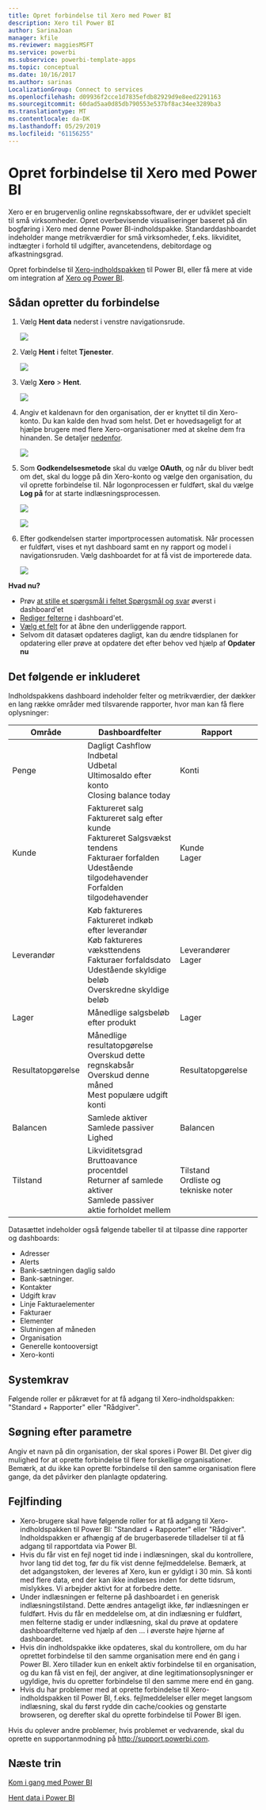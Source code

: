 ```yaml
---
title: Opret forbindelse til Xero med Power BI
description: Xero til Power BI
author: SarinaJoan
manager: kfile
ms.reviewer: maggiesMSFT
ms.service: powerbi
ms.subservice: powerbi-template-apps
ms.topic: conceptual
ms.date: 10/16/2017
ms.author: sarinas
LocalizationGroup: Connect to services
ms.openlocfilehash: d09936f2cce1d7835efdb82929d9e8eed2291163
ms.sourcegitcommit: 60dad5aa0d85db790553e537bf8ac34ee3289ba3
ms.translationtype: MT
ms.contentlocale: da-DK
ms.lasthandoff: 05/29/2019
ms.locfileid: "61156255"
---
```

# <a name="connect-to-xero-with-power-bi"></a>Opret forbindelse til Xero med Power BI
Xero er en brugervenlig online regnskabssoftware, der er udviklet specielt til små virksomheder. Opret overbevisende visualiseringer baseret på din bogføring i Xero med denne Power BI-indholdspakke. Standarddashboardet indeholder mange metrikværdier for små virksomheder, f.eks. likviditet, indtægter i forhold til udgifter, avancetendens, debitordage og afkastningsgrad.

Opret forbindelse til [Xero-indholdspakken](https://app.powerbi.com/getdata/services/xero) til Power BI, eller få mere at vide om integration af [Xero og Power BI](https://help.xero.com/Power-BI).

## <a name="how-to-connect"></a>Sådan opretter du forbindelse
1. Vælg **Hent data** nederst i venstre navigationsrude.
   
   ![](media/service-connect-to-xero/getdata.png)
2. Vælg **Hent** i feltet **Tjenester**.
   
   ![](media/service-connect-to-xero/services.png)
3. Vælg **Xero** \>  **Hent**.
   
   ![](media/service-connect-to-xero/connect.png)
4. Angiv et kaldenavn for den organisation, der er knyttet til din Xero-konto. Du kan kalde den hvad som helst. Det er hovedsageligt for at hjælpe brugere med flere Xero-organisationer med at skelne dem fra hinanden. Se detaljer [nedenfor](#FindingParams).
   
   ![](media/service-connect-to-xero/params.png)
5. Som **Godkendelsesmetode** skal du vælge **OAuth**, og når du bliver bedt om det, skal du logge på din Xero-konto og vælge den organisation, du vil oprette forbindelse til. Når logonprocessen er fuldført, skal du vælge **Log på** for at starte indlæsningsprocessen.
   
    ![](media/service-connect-to-xero/creds.png)
   
    ![](media/service-connect-to-xero/creds2.png)
6. Efter godkendelsen starter importprocessen automatisk. Når processen er fuldført, vises et nyt dashboard samt en ny rapport og model i navigationsruden. Vælg dashboardet for at få vist de importerede data.
   
     ![](media/service-connect-to-xero/dashboard.png)

**Hvad nu?**

* Prøv [at stille et spørgsmål i feltet Spørgsmål og svar](consumer/end-user-q-and-a.md) øverst i dashboard'et
* [Rediger felterne](service-dashboard-edit-tile.md) i dashboard'et.
* [Vælg et felt](consumer/end-user-tiles.md) for at åbne den underliggende rapport.
* Selvom dit datasæt opdateres dagligt, kan du ændre tidsplanen for opdatering eller prøve at opdatere det efter behov ved hjælp af **Opdater nu**

## <a name="whats-included"></a>Det følgende er inkluderet
Indholdspakkens dashboard indeholder felter og metrikværdier, der dækker en lang række områder med tilsvarende rapporter, hvor man kan få flere oplysninger:  

| Område | Dashboardfelter | Rapport |
| --- | --- | --- |
| Penge |Dagligt Cashflow <br>Indbetal <br>Udbetal <br>Ultimosaldo efter konto <br>Closing balance today |Konti |
| Kunde |Faktureret salg <br>Faktureret salg efter kunde <br>Faktureret Salgsvækst tendens <br>Fakturaer forfalden <br>Udestående tilgodehavender <br>Forfalden tilgodehavender |Kunde <br>Lager |
| Leverandør |Køb faktureres <br>Faktureret indkøb efter leverandør <br>Køb faktureres væksttendens <br> Fakturaer forfaldsdato <br>Udestående skyldige beløb <br>Overskredne skyldige beløb |Leverandører <br>Lager |
| Lager |Månedlige salgsbeløb efter produkt |Lager |
| Resultatopgørelse |Månedlige resultatopgørelse <br>Overskud dette regnskabsår <br>Overskud denne måned <br>Mest populære udgift konti |Resultatopgørelse |
| Balancen |Samlede aktiver <br>Samlede passiver <br>Lighed |Balancen |
| Tilstand |Likviditetsgrad <br>Bruttoavance procentdel <br> Returner af samlede aktiver <br>Samlede passiver aktie forholdet mellem |Tilstand <br>Ordliste og tekniske noter |

Datasættet indeholder også følgende tabeller til at tilpasse dine rapporter og dashboards:  

* Adresser  
* Alerts  
* Bank-sætningen daglig saldo  
* Bank-sætninger.  
* Kontakter  
* Udgift krav  
* Linje Fakturaelementer  
* Fakturaer  
* Elementer  
* Slutningen af måneden  
* Organisation  
* Generelle kontooversigt  
* Xero-konti

## <a name="system-requirements"></a>Systemkrav
Følgende roller er påkrævet for at få adgang til Xero-indholdspakken: "Standard + Rapporter" eller "Rådgiver".

<a name="FindingParams"></a>

## <a name="finding-parameters"></a>Søgning efter parametre
Angiv et navn på din organisation, der skal spores i Power BI. Det giver dig mulighed for at oprette forbindelse til flere forskellige organisationer. Bemærk, at du ikke kan oprette forbindelse til den samme organisation flere gange, da det påvirker den planlagte opdatering.   

## <a name="troubleshooting"></a>Fejlfinding
* Xero-brugere skal have følgende roller for at få adgang til Xero-indholdspakken til Power BI: "Standard + Rapporter" eller "Rådgiver". Indholdspakken er afhængig af de brugerbaserede tilladelser til at få adgang til rapportdata via Power BI.  
* Hvis du får vist en fejl noget tid inde i indlæsningen, skal du kontrollere, hvor lang tid det tog, før du fik vist denne fejlmeddelelse. Bemærk, at det adgangstoken, der leveres af Xero, kun er gyldigt i 30 min. Så konti med flere data, end der kan ikke indlæses inden for dette tidsrum, mislykkes. Vi arbejder aktivt for at forbedre dette.
* Under indlæsningen er felterne på dashboardet i en generisk indlæsningstilstand. Dette ændres antageligt ikke, før indlæsningen er fuldført. Hvis du får en meddelelse om, at din indlæsning er fuldført, men felterne stadig er under indlæsning, skal du prøve at opdatere dashboardfelterne ved hjælp af den ... i øverste højre hjørne af dashboardet.
* Hvis din indholdspakke ikke opdateres, skal du kontrollere, om du har oprettet forbindelse til den samme organisation mere end én gang i Power BI. Xero tillader kun en enkelt aktiv forbindelse til en organisation, og du kan få vist en fejl, der angiver, at dine legitimationsoplysninger er ugyldige, hvis du opretter forbindelse til den samme mere end én gang.  
* Hvis du har problemer med at oprette forbindelse til Xero-indholdspakken til Power BI, f.eks. fejlmeddelelser eller meget langsom indlæsning, skal du først rydde din cache/cookies og genstarte browseren, og derefter skal du oprette forbindelse til Power BI igen.  

Hvis du oplever andre problemer, hvis problemet er vedvarende, skal du oprette en supportanmodning på http://support.powerbi.com.

## <a name="next-steps"></a>Næste trin
[Kom i gang med Power BI](service-get-started.md)

[Hent data i Power BI](service-get-data.md)

